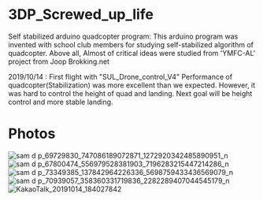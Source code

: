 # 3DP_Screwed_up_life
Self stabilized arduino quadcopter program: 
  This arduino program was invented with school club members for studying self-stabilized algorithm of quadcopter.
  Above all, Almost of critical ideas were studied from 'YMFC-AL' project from Joop Brokking.net
  
  2019/10/14 : First flight with "SUL_Drone_control_V4"
               Performance of quadcopter(Stabilization) was more excellent than we expected.
               However, it was hard to control the height of quad and landing.
               Next goal will be height control and more stable landing.
# Photos              
![sam d p_69729830_747086189072871_1272920342485890951_n](https://user-images.githubusercontent.com/39939370/66750497-90fe5380-eec7-11e9-83bd-847078a03073.jpg)
![sam d p_67800474_556979528381903_7196283215447214286_n](https://user-images.githubusercontent.com/39939370/66750554-bab77a80-eec7-11e9-8c09-6e566397c0b5.jpg)
![sam d p_73349385_137842964226336_5698759433436569079_n](https://user-images.githubusercontent.com/39939370/66750563-c014c500-eec7-11e9-983c-4cb3c5ea2355.jpg)
![sam d p_70939057_358360331719836_2282289407044545179_n](https://user-images.githubusercontent.com/39939370/66750576-c6a33c80-eec7-11e9-9e8d-3090d12d308f.jpg)
![KakaoTalk_20191014_184027842](https://user-images.githubusercontent.com/39939370/66743373-b6ce2d00-eeb4-11e9-9b33-3ce38ae9ddd7.jpg)
